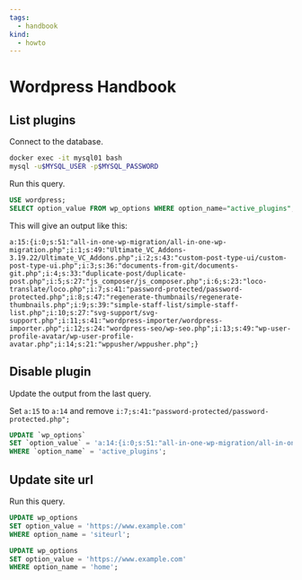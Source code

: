 ```yaml
---
tags:
  - handbook
kind:
  - howto
---
```

# Wordpress Handbook

## List plugins

Connect to the database.

```bash
docker exec -it mysql01 bash
mysql -u$MYSQL_USER -p$MYSQL_PASSWORD
```

Run this query.

```sql
USE wordpress;
SELECT option_value FROM wp_options WHERE option_name="active_plugins";
```

This will give an output like this:

```
a:15:{i:0;s:51:"all-in-one-wp-migration/all-in-one-wp-migration.php";i:1;s:49:"Ultimate_VC_Addons-3.19.22/Ultimate_VC_Addons.php";i:2;s:43:"custom-post-type-ui/custom-post-type-ui.php";i:3;s:36:"documents-from-git/documents-git.php";i:4;s:33:"duplicate-post/duplicate-post.php";i:5;s:27:"js_composer/js_composer.php";i:6;s:23:"loco-translate/loco.php";i:7;s:41:"password-protected/password-protected.php";i:8;s:47:"regenerate-thumbnails/regenerate-thumbnails.php";i:9;s:39:"simple-staff-list/simple-staff-list.php";i:10;s:27:"svg-support/svg-support.php";i:11;s:41:"wordpress-importer/wordpress-importer.php";i:12;s:24:"wordpress-seo/wp-seo.php";i:13;s:49:"wp-user-profile-avatar/wp-user-profile-avatar.php";i:14;s:21:"wppusher/wppusher.php";} 
```
## Disable plugin

Update the output from the last query.

Set `a:15` to `a:14` and remove `i:7;s:41:"password-protected/password-protected.php";`

```sql
UPDATE `wp_options` 
SET `option_value` = 'a:14:{i:0;s:51:"all-in-one-wp-migration/all-in-one-wp-migration.php";i:1;s:49:"Ultimate_VC_Addons-3.19.22/Ultimate_VC_Addons.php";i:2;s:43:"custom-post-type-ui/custom-post-type-ui.php";i:3;s:36:"documents-from-git/documents-git.php";i:4;s:33:"duplicate-post/duplicate-post.php";i:5;s:27:"js_composer/js_composer.php";i:6;s:23:"loco-translate/loco.php";i:7;s:47:"regenerate-thumbnails/regenerate-thumbnails.php";i:8;s:39:"simple-staff-list/simple-staff-list.php";i:9;s:27:"svg-support/svg-support.php";i:10;s:41:"wordpress-importer/wordpress-importer.php";i:11;s:24:"wordpress-seo/wp-seo.php";i:12;s:49:"wp-user-profile-avatar/wp-user-profile-avatar.php";i:13;s:21:"wppusher/wppusher.php";}' 
WHERE `option_name` = 'active_plugins';
```

## Update site url

Run this query.

```sql
UPDATE wp_options 
SET option_value = 'https://www.example.com' 
WHERE option_name = 'siteurl';

UPDATE wp_options 
SET option_value = 'https://www.example.com' 
WHERE option_name = 'home';
```